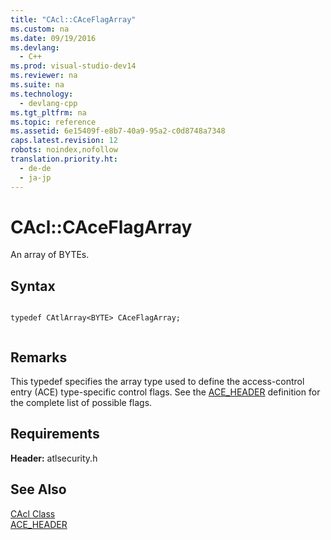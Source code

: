 ```yaml
---
title: "CAcl::CAceFlagArray"
ms.custom: na
ms.date: 09/19/2016
ms.devlang: 
  - C++
ms.prod: visual-studio-dev14
ms.reviewer: na
ms.suite: na
ms.technology: 
  - devlang-cpp
ms.tgt_pltfrm: na
ms.topic: reference
ms.assetid: 6e15409f-e8b7-40a9-95a2-c0d8748a7348
caps.latest.revision: 12
robots: noindex,nofollow
translation.priority.ht: 
  - de-de
  - ja-jp
---
```

# CAcl::CAceFlagArray
An array of BYTEs.  
  
## Syntax  
  
```  
  
typedef CAtlArray<BYTE> CAceFlagArray;  
  
```  
  
## Remarks  
 This typedef specifies the array type used to define the access-control entry (ACE) type-specific control flags. See the [ACE_HEADER](http://msdn.microsoft.com/library/windows/desktop/aa374919) definition for the complete list of possible flags.  
  
## Requirements  
 **Header:** atlsecurity.h  
  
## See Also  
 [CAcl Class](../vs140/CAcl-Class.md)   
 [ACE_HEADER](http://msdn.microsoft.com/library/windows/desktop/aa374919)